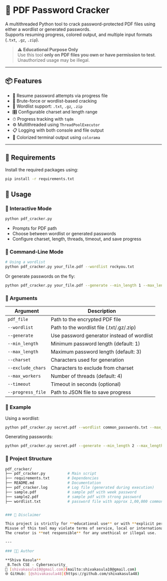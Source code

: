 # 🔐 PDF Password Cracker

A multithreaded Python tool to crack password-protected PDF files using either a wordlist or generated passwords.  
Supports resuming progress, colored output, and multiple input formats (`.txt`, `.gz`, `.zip`).

> ⚠️ **Educational Purpose Only**  
> Use this tool **only on PDF files you own or have permission to test**. Unauthorized usage may be illegal.

---

## 📦 Features

- 🔁 Resume password attempts via progress file
- 🔑 Brute-force or wordlist-based cracking
- 📂 Wordlist support: `.txt`, `.gz`, `.zip`
- 🎛 Configurable charset and length range
- ⏱ Progress tracking with `tqdm`
- ⚙️ Multithreaded using `ThreadPoolExecutor`
- 📋 Logging with both console and file output
- 🌈 Colorized terminal output using `colorama`

---

## 🚀 Requirements

Install the required packages using:

```bash
pip install -r requirements.txt
```


## 🧠 Usage

### 🔸 Interactive Mode

```bash
python pdf_cracker.py
```


- Prompts for PDF path  
- Choose between wordlist or generated passwords  
- Configure charset, length, threads, timeout, and save progress  


### 🔸 Command-Line Mode

```bash
# Using a wordlist
python pdf_cracker.py your_file.pdf --wordlist rockyou.txt

```
Or generate passwords on the fly:

```bash
python pdf_cracker.py your_file.pdf --generate --min_length 1 --max_length 3 --charset abc123 --max_workers 4
```


### 📝 Arguments

| Argument         | Description                                      |
|------------------|--------------------------------------------------|
| `pdf_file`       | Path to the encrypted PDF file                   |
| `--wordlist`     | Path to the wordlist file (.txt/.gz/.zip)        |
| `--generate`     | Use password generator instead of wordlist       |
| `--min_length`   | Minimum password length (default: 1)             |
| `--max_length`   | Maximum password length (default: 3)             |
| `--charset`      | Characters used for generation                   |
| `--exclude_chars`| Characters to exclude from charset               |
| `--max_workers`  | Number of threads (default: 4)                   |
| `--timeout`      | Timeout in seconds (optional)                    |
| `--progress_file`| Path to JSON file to save progress               |



### 📄 Example

Using a wordlist:

```bash
python pdf_cracker.py secret.pdf --wordlist common_passwords.txt --max_workers 8 --progress_file progress.json
```

Generating passwords:

```bash
python pdf_cracker.py secret.pdf --generate --min_length 2 --max_length 4 --charset abc123 --max_workers
```

### 📁 Project Structure

```bash
pdf_cracker/
├── pdf_cracker.py          # Main script
├── requirements.txt        # Dependencies
├── README.md               # Documentation
├── pdf_cracker.log         # Log file (generated during execution)
├── sample.pdf              # sample pdf with week password
├── sample2.pdf             # sample pdf with strong password
├── wordlist.txt            # password file with approx 1,00,000 common passwords


### 🛑 Disclaimer

This project is strictly for **educational use** or with **explicit permission** from the file owner.  
Misuse of this tool may violate terms of service, local or international laws.  
The creator is **not responsible** for any unethical or illegal use.

---

### 👨‍💻 Author

**Shiva Kasula**  
_B.Tech CSE - Cybersecurity_  
📧 [shivakasula10@gmail.com](mailto:shivakasula10@gmail.com)  
🌐 GitHub: [@shivakasula48](https://github.com/shivakasula48)


